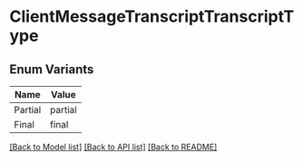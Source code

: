 # ClientMessageTranscriptTranscriptType

## Enum Variants

| Name | Value |
|---- | -----|
| Partial | partial |
| Final | final |


[[Back to Model list]](../README.md#documentation-for-models) [[Back to API list]](../README.md#documentation-for-api-endpoints) [[Back to README]](../README.md)


